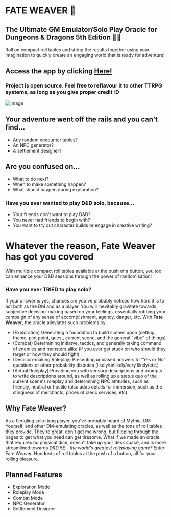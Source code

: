 # FATE WEAVER 🎲
## The Ultimate GM Emulator/Solo Play Oracle for Dungeons & Dragons 5th Edition 🧙‍♂️
Roll on compact roll tables and string the results together using your imagination to quickly create an engaging world that is ready for adventure!
## Access the app by clicking [Here!](https://fateweaver-michal-j-kanios-projects.vercel.app/)
### Project is open source. Feel free to reflavour it to other TTRPG systems, as long as you give proper credit :D 
![image](https://github.com/Michal-J-Kanios/fateweaver_oracle/main/fate_weaver_screenshot.png)

## Your adventure went off the rails and you can't find...
- Any random encounter tables?
- An NPC generator?
- A settlement designer?
## Are you confused on...
- What to do next?
- When to make something happen?
- What should happen during exploration?
### Have you ever wanted to play D&D solo, because...
- Your friends don't want to play D&D?
- You never had friends to begin with?
- You want to try out character builds or engage in creative writing?
# Whatever the reason, Fate Weaver has got you covered
With multiple compact roll tables available at the push of a button, you too can enhance your D&D sessions through the power of randomisation!
### Have you ever TRIED to play solo?
  If your answer is yes, chances are you've probably noticed how hard it is to act both as the DM and as a player.
You will inevitably gravitate towards subjective decision-making based on your feelings, essentially robbing your campaign of any sense of accomplishment, agency, danger, etc.
With **Fate Weaver**, the oracle alleviates such problems by:
- (Exploration) Generating a foundation to build scenes upon (setting, theme, plot point, quest, current scene, and the general "vibe" of things)
- (Combat) Determining initiatve, tactics, and generally taking command of enemies and monsters alike (if you ever get stuck on who should they target or how they should fight)
- (Decision-making Roleplay) Presenting unbiased answers to "Yes or No" questions or other probability disputes (likely/unlikely/very likely/etc.)
- (Actual Roleplay) Providing you with sensory descriptions and prompts to write descriptions around, as well as rolling up a status quo of the current scene's roleplay and determining NPC attitudes, such as friendly, neutral or hostile (also adds details for immersion, such as the stinginess of merchants, prices of cleric services, etc)
  
## Why Fate Weaver? 
  As a fledgling solo ttrpg player, you've probably heard of Mythic, DM Yourself, and other DM-emulating oracles, as well as the tons of roll tables they provide. They're great, don't get me wrong, but flipping through the pages to get what you need can get tiresome. What if we made an oracle that requires no physical dice, doesn't take up your desk space, and is more streamlined towards D&D 5E - *the world's greatest roleplaying game?* Enter: Fate Weaver. Hundreds of roll tables at the push of a button, all for your rolling pleasure.

## Planned Features
- Exploration Mode
- Roleplay Mode
- Combat Mode
- NPC Generator
- Settlement Designer
